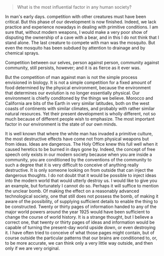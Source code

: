 > What is the most influential factor in any human society?

 

In man's early days. competition with other creatures must have been critical. But this phase of our development is now finished. Indeed, we lack practice and experience nowadays in dealing with primitive conditions. I am sure that, without modern weapons, I would make a very poor show of disputing the ownership of a cave with a bear, and in this I do not think that I stand alone. The last creature to compete with man was the mosquito. But even the mosquito has been subdued by attention to drainage and by chemical sprays.

 

Competition between our selves, person against person, community against community, still persists, however; and it is as fierce as it ever was.

 

But the competition of man against man is not the simple process envisioned in biology. It is not a simple competition for a fixed amount of food determined by the physical environment, because the environment that determines our evolution is no longer essentially physical. Our environment is chiefly conditoned by the things we believe. Morocco and California are bits of the Earth in very similar latitudes, both on the west coasts of continents with similar climates, and probably with rather similar natural resources. Yet their present development is wholly different, not so much because of different people wish to emphasize. The most important factor in our environment is the state of our own minds.

 

It is well known that where the white man has invaded a primitive culture, the most destructive effects have come not from physical weapons but from ideas. Ideas are dangerous. The Holy Office knew this full well when it caused heretics to be burned in days gone by. Indeed, the concept of free speech only exists in our modern society because when you are inside a community, you are conditioned by the conventions of the community to such a degree that it is very difficult to conceive of anything really destructive. It is only someone looking on from outside that can inject the dangerous thoughts. I do not doubt that it would be possible to inject ideas into the modern world that would utterly destroy us. I would like to give you an example, but fortunately I cannot do so. Perhaps it will suffice to mention the unclear bomb. Of making the effect on a reasonably advanced technological society, one that still does not possess the bomb, of making it aware of the possibility, of supplying sufficient details to enable the thing to be constructed. Twenty or thirty pages of information handed to any of the major world powers around the year 1925 would have been sufficient to change the course of world history. It is a strange thought, but I believe a correct one, that twenty or thirty pages of ideas and information would be capable of turning the present-day world upside down, or even destroying it. I have often tried to conceive of what those pages might contain, but of course outside the particular patterns that our brains are conditioned to, or, to be more accurate, we can think only a very little way outside, and then only if we are very original.

